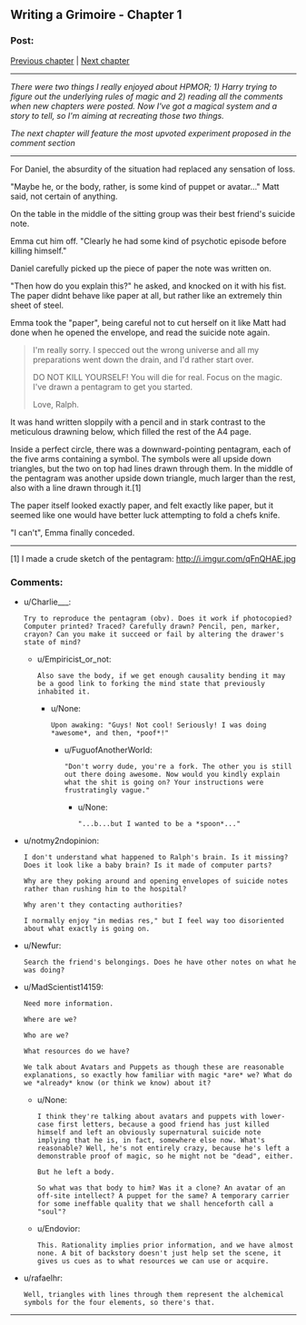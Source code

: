 ## Writing a Grimoire - Chapter 1

### Post:

[Previous chapter](https://www.reddit.com/r/rational/comments/3vatzy/writing_a_grimoire_chapter_0/) | [Next chapter](https://www.reddit.com/r/rational/comments/3mw4ui/writing_a_grimoire_chapter_2/)

------

*There were two things I really enjoyed about HPMOR; 1) Harry trying to figure out the underlying rules of magic and 2) reading all the comments when new chapters were posted. Now I've got a magical system and a story to tell, so I'm aiming at recreating those two things.*

*The next chapter will feature the most upvoted experiment proposed in the comment section*

------

For Daniel, the absurdity of the situation had replaced any sensation of loss.

"Maybe he, or the body, rather, is some kind of puppet or avatar..." Matt said, not certain of anything.

On the table in the middle of the sitting group was their best friend's suicide note.

Emma cut him off. "Clearly he had some kind of psychotic episode before killing himself."

Daniel carefully picked up the piece of paper the note was written on.

"Then how do you explain this?" he asked, and knocked on it with his fist. The paper didnt behave like paper at all, 
but rather like an extremely thin sheet of steel.

Emma took the "paper", being careful not to cut herself on it like Matt had done when he opened the envelope, and read the suicide note again.

> I'm really sorry. I specced out the wrong universe and all my preparations went down the drain, and I'd rather start over.
> 
> DO NOT KILL YOURSELF! You will die for real. Focus on the magic. I've drawn a pentagram to get you started.
> 
> Love, 
> Ralph.

It was hand written sloppily with a pencil and in stark contrast to the meticulous drawning below, which filled the rest of the A4 page.

Inside a perfect circle, there was a downward-pointing pentagram, each of the five arms containing a symbol. The symbols were all upside down triangles, but the two on top had lines drawn through them. In the middle of the pentagram was another upside down triangle, much larger than the rest, also
with a line drawn through it.[1]

The paper itself looked exactly paper, and felt exactly like paper, but it seemed like one would have better luck attempting to fold a chefs knife.

"I can't", Emma finally conceded.

--------
[1] I made a crude sketch of the pentagram: http://i.imgur.com/qFnQHAE.jpg

### Comments:

- u/Charlie___:
  ```
  Try to reproduce the pentagram (obv). Does it work if photocopied? Computer printed? Traced? Carefully drawn? Pencil, pen, marker, crayon? Can you make it succeed or fail by altering the drawer's state of mind?
  ```

  - u/Empiricist_or_not:
    ```
    Also save the body, if we get enough causality bending it may be a good link to forking the mind state that previously inhabited it.
    ```

    - u/None:
      ```
      Upon awaking: "Guys! Not cool! Seriously! I was doing *awesome*, and then, *poof*!"
      ```

      - u/FuguofAnotherWorld:
        ```
        "Don't worry dude, you're a fork. The other you is still out there doing awesome. Now would you kindly explain what the shit is going on? Your instructions were frustratingly vague."
        ```

        - u/None:
          ```
          "...b...but I wanted to be a *spoon*..."
          ```

- u/notmy2ndopinion:
  ```
  I don't understand what happened to Ralph's brain. Is it missing? Does it look like a baby brain? Is it made of computer parts?

  Why are they poking around and opening envelopes of suicide notes rather than rushing him to the hospital?

  Why aren't they contacting authorities?

  I normally enjoy "in medias res," but I feel way too disoriented about what exactly is going on.
  ```

- u/Newfur:
  ```
  Search the friend's belongings. Does he have other notes on what he was doing?
  ```

- u/MadScientist14159:
  ```
  Need more information.

  Where are we?

  Who are we?

  What resources do we have?

  We talk about Avatars and Puppets as though these are reasonable explanations, so exactly how familiar with magic *are* we? What do we *already* know (or think we know) about it?
  ```

  - u/None:
    ```
    I think they're talking about avatars and puppets with lower-case first letters, because a good friend has just killed himself and left an obviously supernatural suicide note implying that he is, in fact, somewhere else now. What's reasonable? Well, he's not entirely crazy, because he's left a demonstrable proof of magic, so he might not be "dead", either.

    But he left a body.

    So what was that body to him? Was it a clone? An avatar of an off-site intellect? A puppet for the same? A temporary carrier for some ineffable quality that we shall henceforth call a "soul"?
    ```

  - u/Endovior:
    ```
    This. Rationality implies prior information, and we have almost none. A bit of backstory doesn't just help set the scene, it gives us cues as to what resources we can use or acquire.
    ```

- u/rafaelhr:
  ```
  Well, triangles with lines through them represent the alchemical symbols for the four elements, so there's that.
  ```

---

